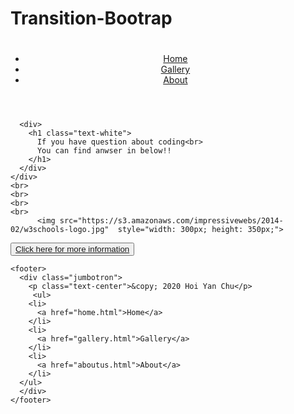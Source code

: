 # Transition-Bootrap
<html lang="en">
  <head>
    <meta charset="UTF-8" />
    <meta name="viewport" content="width=device-width, initial-scale=1.0" />
    <title>about</title>
    <link rel="stylesheet" href="style.css" />
    <link rel="stylesheet" href="bootstrap/css/bootstrap.css" />
    <link rel="stylesheet" href="bootstrap/css/bootstrap.min.css" />
  

</head>
<body>
    <div class="holder cover">
      <header>
        <div class="jumbotron">
          <h1 class="text-white">  </h1>
        </div>
         <ul>
        <li>
          <a href="home.html">Home</a>
        </li>
        <li>
          <a href="gallery.html">Gallery</a>
        </li>
        <li>
          <a href="aboutus.html">About</a>
        </li>
      </ul>
      </header>
      
      <div>
        <h1 class="text-white">
          If you have question about coding<br>
          You can find anwser in below!!
        </h1>
      </div>
    </div>
    <br>
    <br>
    <br>
    <br>
          <img src="https://s3.amazonaws.com/impressivewebs/2014-02/w3schools-logo.jpg"  style="width: 300px; height: 350px;">
   <button type="button" >
        <a href="https://www.w3schools.com/html/html_computercode_elements.asp">Click here for more information</a>
   </button>
    
    
    <footer>
      <div class="jumbotron">
        <p class="text-center">&copy; 2020 Hoi Yan Chu</p>
         <ul>
        <li>
          <a href="home.html">Home</a>
        </li>
        <li>
          <a href="gallery.html">Gallery</a>
        </li>
        <li>
          <a href="aboutus.html">About</a>
        </li>
      </ul>
      </div>
    </footer>
  </body>
</html>
